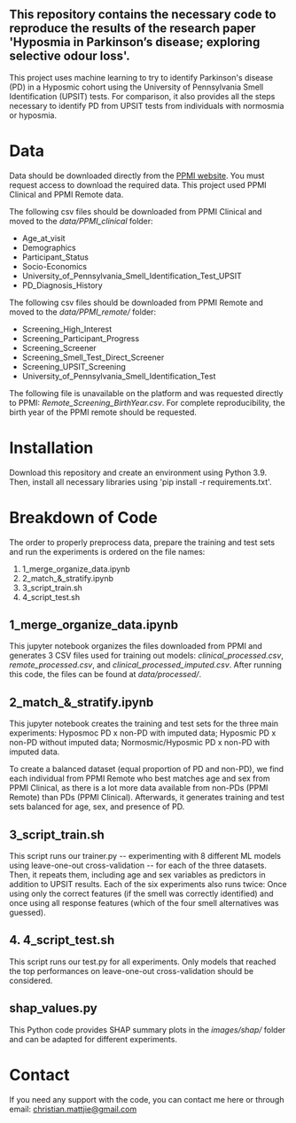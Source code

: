 ## This repository contains the necessary code to reproduce the results of the research paper 'Hyposmia in Parkinson’s disease; exploring selective odour loss'.

This project uses machine learning to try to identify Parkinson's disease (PD) in a Hyposmic cohort using the University of Pennsylvania Smell Identification (UPSIT) tests. For comparison, it also provides all the steps necessary to identify PD from UPSIT tests from individuals with normosmia or hyposmia. 

# Data

Data should be downloaded directly from the [PPMI website](https://www.ppmi-info.org/). You must request access to download the required data. This project used PPMI Clinical and PPMI Remote data.

The following csv files should be downloaded from PPMI Clinical and moved to the _data/PPMI_clinical_ folder:
- Age_at_visit
- Demographics
- Participant_Status
- Socio-Economics
- University_of_Pennsylvania_Smell_Identification_Test_UPSIT
- PD_Diagnosis_History

The following csv files should be downloaded from PPMI Remote and moved to the _data/PPMI_remote/_ folder:
- Screening_High_Interest
- Screening_Participant_Progress
- Screening_Screener
- Screening_Smell_Test_Direct_Screener
- Screening_UPSIT_Screening
- University_of_Pennsylvania_Smell_Identification_Test

The following file is unavailable on the platform and was requested directly to PPMI: _Remote_Screening_BirthYear.csv_. For complete reproducibility, the birth year of the PPMI remote should be requested. 

# Installation

Download this repository and create an environment using Python 3.9. Then, install all necessary libraries using 'pip install -r requirements.txt'.

# Breakdown of Code

The order to properly preprocess data, prepare the training and test sets and run the experiments is ordered on the file names:

1. 1_merge_organize_data.ipynb
2. 2_match_&_stratify.ipynb
3. 3_script_train.sh
4. 4_script_test.sh

## 1_merge_organize_data.ipynb

This jupyter notebook organizes the files downloaded from PPMI and generates 3 CSV files used for training out models: _clinical_processed.csv_, _remote_processed.csv_, and _clinical_processed_imputed.csv_. After running this code, the files can be found at _data/processed/_.

## 2_match_&_stratify.ipynb

This jupyter notebook creates the training and test sets for the three main experiments: Hyposmoc PD x non-PD with imputed data; Hyposmic PD x non-PD without imputed data; Normosmic/Hyposmic PD x non-PD with imputed data. 

To create a balanced dataset (equal proportion of PD and non-PD), we find each individual from PPMI Remote who best matches age and sex from PPMI Clinical, as there is a lot more data available from non-PDs (PPMI Remote) than PDs (PPMI Clinical). Afterwards, it generates training and test sets balanced for age, sex, and presence of PD. 

## 3_script_train.sh

This script runs our trainer.py -- experimenting with 8 different ML models using leave-one-out cross-validation -- for each of the three datasets. Then, it repeats them, including age and sex variables as predictors in addition to UPSIT results. Each of the six experiments also runs twice: Once using only the correct features (if the smell was correctly identified) and once using all response features (which of the four smell alternatives was guessed).

## 4. 4_script_test.sh

This script runs our test.py for all experiments. Only models that reached the top performances on leave-one-out cross-validation should be considered. 

## shap_values.py 

This Python code provides SHAP summary plots in the _images/shap/_ folder and can be adapted for different experiments.

# Contact

If you need any support with the code, you can contact me here or through email: christian.mattjie@gmail.com